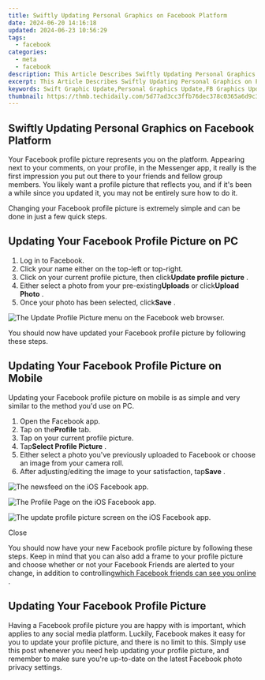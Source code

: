 ```yaml
---
title: Swiftly Updating Personal Graphics on Facebook Platform
date: 2024-06-20 14:16:18
updated: 2024-06-23 10:56:29
tags:
  - facebook
categories:
  - meta
  - facebook
description: This Article Describes Swiftly Updating Personal Graphics on Facebook Platform
excerpt: This Article Describes Swiftly Updating Personal Graphics on Facebook Platform
keywords: Swift Graphic Update,Personal Graphics Update,FB Graphics Update,Quick Graphics Change,New Graphics Facebook,Fast Pics Refresh,Graphic Upgrade FB
thumbnail: https://thmb.techidaily.com/5d77ad3cc3ffb76dec378c0365a6d9c3d6e615b3b95a196e8f26206ebb83676d.jpg
---
```


## Swiftly Updating Personal Graphics on Facebook Platform

 Your Facebook profile picture represents you on the platform. Appearing next to your comments, on your profile, in the Messenger app, it really is the first impression you put out there to your friends and fellow group members. You likely want a profile picture that reflects you, and if it's been a while since you updated it, you may not be entirely sure how to do it.

 Changing your Facebook profile picture is extremely simple and can be done in just a few quick steps.

## Updating Your Facebook Profile Picture on PC

1. Log in to Facebook.
2. Click your name either on the top-left or top-right.
3. Click on your current profile picture, then click**Update profile picture** .
4. Either select a photo from your pre-existing**Uploads** or click**Upload Photo** .
5. Once your photo has been selected, click**Save** .

![The Update Profile Picture menu on the Facebook web browser.](https://static1.makeuseofimages.com/wordpress/wp-content/uploads/2022/03/facebook-pc-update-profile-pic.jpg)

 You should now have updated your Facebook profile picture by following these steps.

## Updating Your Facebook Profile Picture on Mobile

 Updating your Facebook profile picture on mobile is as simple and very similar to the method you'd use on PC.

1. Open the Facebook app.
2. Tap on the**Profile** tab.
3. Tap on your current profile picture.
4. Tap**Select Profile Picture** .
5. Either select a photo you've previously uploaded to Facebook or choose an image from your camera roll.
6. After adjusting/editing the image to your satisfaction, tap**Save** .

![The newsfeed on the iOS Facebook app.](https://static1.makeuseofimages.com/wordpress/wp-content/uploads/2022/03/IMG_6161.jpg)

![The Profile Page on the iOS Facebook app.](https://static1.makeuseofimages.com/wordpress/wp-content/uploads/2022/03/IMG_6163.jpg)

![The update profile picture screen on the iOS Facebook app.](https://static1.makeuseofimages.com/wordpress/wp-content/uploads/2022/03/IMG_6164.jpg)

Close

 You should now have your new Facebook profile picture by following these steps. Keep in mind that you can also add a frame to your profile picture and choose whether or not your Facebook Friends are alerted to your change, in addition to controlling[which Facebook friends can see you online](https://www.makeuseof.com/tag/decide-which-facebook-friends-see-you-online-and-which-dont-the-easy-way/) .

## Updating Your Facebook Profile Picture

 Having a Facebook profile picture you are happy with is important, which applies to any social media platform. Luckily, Facebook makes it easy for you to update your profile picture, and there is no limit to this. Simply use this post whenever you need help updating your profile picture, and remember to make sure you're up-to-date on the latest Facebook photo privacy settings.


<ins class="adsbygoogle"
     style="display:block"
     data-ad-format="autorelaxed"
     data-ad-client="ca-pub-7571918770474297"
     data-ad-slot="1223367746"></ins>



<ins class="adsbygoogle"
     style="display:block"
     data-ad-client="ca-pub-7571918770474297"
     data-ad-slot="8358498916"
     data-ad-format="auto"
     data-full-width-responsive="true"></ins>
